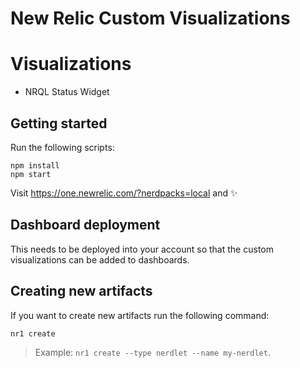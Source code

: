 # New Relic Custom Visualizations

# Visualizations

- NRQL Status Widget

## Getting started

Run the following scripts:

```
npm install
npm start
```

Visit https://one.newrelic.com/?nerdpacks=local and :sparkles:

## Dashboard deployment

This needs to be deployed into your account so that the custom visualizations can be added to dashboards.

## Creating new artifacts

If you want to create new artifacts run the following command:

```
nr1 create
```

> Example: `nr1 create --type nerdlet --name my-nerdlet`.
